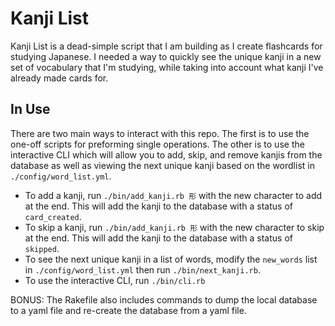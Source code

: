 # Kanji List

Kanji List is a dead-simple script that I am building as I create flashcards for studying Japanese. I needed a way to quickly see the unique kanji in a new set of vocabulary that I'm studying, while taking into account what kanji I've already made cards for.

## In Use

There are two main ways to interact with this repo. The first is to use the one-off scripts for preforming single operations. The other is to use the interactive CLI which will allow you to add, skip, and remove kanjis from the database as well as viewing the next unique kanji based on the wordlist in `./config/word_list.yml`.

* To add a kanji, run `./bin/add_kanji.rb 形` with the new character to add at the end. This will add the kanji to the database with a status of `card_created`.
* To skip a kanji, run `./bin/add_kanji.rb 形` with the new character to skip at the end. This will add the kanji to the database with a status of `skipped`.
* To see the next unique kanji in a list of words, modify the `new_words` list in `./config/word_list.yml` then run `./bin/next_kanji.rb`.
* To use the interactive CLI, run `./bin/cli.rb`

BONUS: The Rakefile also includes commands to dump the local database to a yaml file and re-create the database from a yaml file.
